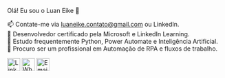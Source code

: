 Olá! Eu sou o Luan Eike 👋

📫 Contate-me via luaneike.contato@gmail.com ou LinkedIn.  
🥇 Desenvolvedor certificado pela Microsoft e LinkedIn Learning.  
📘 Estudo frequentemente Python, Power Automate e Inteligência Artificial.  
🧠 Procuro ser um profissional em Automação de RPA e fluxos de trabalho.  

<a href="https://www.linkedin.com/in/luan-eike-50964b216/"><img src="https://github.com/luan-eike/profile/blob/main/702300.png" alt="LinkedIn" width="30" height="30"></a>
<a href="wa.me/5511965666167"><img src="https://github.com/luan-eike/profile/blob/main/4485687.png" alt="WhatsApp" width="30" height="30"></a>
<a href="mailto:luaneike.contato@gmail.com"><img src="https://github.com/luan-eike/profile/blob/main/Circle-icons-mail.svg.png" alt="Email" width="30" height="30"></a>

